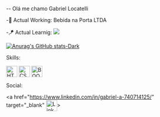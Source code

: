 -- Olá me chamo Gabriel Locatelli

-💼 Actual Working: Bebida na Porta LTDA 

-🪁 Actual Learnig: <img src="https://img.shields.io/badge/Java-ED8B00?style=for-the-badge&logo=openjdk&logoColor=white">


[![Anurag's GitHub stats-Dark](https://github-readme-stats.vercel.app/api?username=DowncastedGabe\&show_icons=true\&theme=dark#gh-dark-mode-only)](https://github.com/DowncastedGabe/github-readme-stats#responsive-card-theme#gh-dark-mode-only)

Skills:
<div style="display: inline_block">
  <img align="center" alt="HTML" height="30" widht="40" target="" src="https://img.shields.io/badge/HTML5-E34F26?style=for-the-badge&logo=html5&logoColor=white">
  <img align="center" alt="CSS" height="30" widht="40" target="" src="https://img.shields.io/badge/CSS-239120?&style=for-the-badge&logo=css3&logoColor=white">
  <img align="center" alt="BOOTSTRAP" height="30" widht="40" target="" src="https://img.shields.io/badge/Bootstrap-563D7C?style=for-the-badge&logo=bootstrap&logoColor=white"> 
</div>

Social: 
<div style="display: inline_block">

  <a href="https://www.linkedin.com/in/gabriel-a-740714125/" target="_blank" <img align="center" alt="Linkedin" height="30" widht="40" target="" src="https://img.shields.io/badge/LinkedIn-0077B5?style=for-the-badge&logo=linkedin&logoColor=white">></a>
  
</div>
